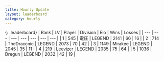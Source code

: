 ```yaml
---
title: Hourly Update
layout: leaderboard
category: hourly
---
```


{: .leaderboard}
| Rank | LV | Player | Division | Elo | Wins | Losses |
| --- | --- | --- | --- | --- | --- | --- |
| <span data-change="0">1</span> | 545 | <span title="ID: 407707">電圧</span> | LEGEND | <span data-change="0">2141</span> | <span data-change="0">66</span> | <span data-change="0">16</span> |
| <span data-change="0">2</span> | 714 | <span title="ID: 544310">TheDraconic</span> | LEGEND | <span data-change="0">2073</span> | <span data-change="0">70</span> | <span data-change="0">42</span> |
| <span data-change="0">3</span> | 1149 | <span title="ID: 416373">Mirakee</span> | LEGEND | <span data-change="-14">2045</span> | <span data-change="0">35</span> | <span data-change="1">11</span> |
| <span data-change="0">4</span> | 219 | <span title="ID: 643181">Leevizer</span> | LEGEND | <span data-change="0">2035</span> | <span data-change="0">75</span> | <span data-change="0">64</span> |
| <span data-change="0">5</span> | 1036 | <span title="ID: 337810">Dregun</span> | LEGEND | <span data-change="0">2032</span> | <span data-change="0">42</span> | <span data-change="0">19</span> |